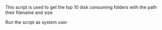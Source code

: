 This script  is used to get the top 10 disk consuming folders with the path their filename and  size

Run the script as system user
